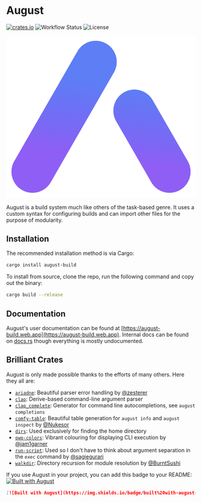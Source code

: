 # August

[![crates.io](https://img.shields.io/crates/v/august-build)](https://crates.io/crates/august-build)
![Workflow Status](https://github.com/ScratchCat458/august-build/actions/workflows/rust.yml/badge.svg)
![License](https://img.shields.io/crates/l/august-build)

![August Logo](https://raw.githubusercontent.com/ScratchCat458/august-build/master/docs/images/August%20Build.svg) 

August is a build system much like others of the task-based genre.
It uses a custom syntax for configuring builds and can import other files for the purpose of modularity.

## Installation
The recommended installation method is via Cargo:
```sh
cargo install august-build
```
To install from source, clone the repo, run the following command and copy out the binary:
```sh
cargo build --release
```

## Documentation
August's user documentation can be found at [https://august-build.web.app](https://august-build.web.app).
Internal docs can be found on [docs.rs](https://docs.rs/august-build/0.2.1/august_build/) though everything is mostly undocumented.

## Brilliant Crates
August is only made possible thanks to the efforts of many others.
Here they all are:
- [`ariadne`](https://github.com/zesterer/ariadne): Beautiful parser error handling by [@zesterer](https://github.com/zesterer) 
- [`clap`](https://github.com/clap-rs/clap): Derive-based command-line argument parser
- [`clap_complete`](https://github.com/clap-rs/clap/tree/master/clap_complete): Generator for command line autocompletions, see `august completions`
- [`comfy-table`](https://github.com/nukesor/comfy-table): Beautiful table generation for `august info` and `august inspect` by [@Nukesor](https://github.com/nukesor)
- [`dirs`](https://github.com/dirs-dev/dirs-rs): Used exclusively for finding the home directory
- [`owo-colors`](https://github.com/jam1garner/owo-colors): Vibrant colouring for displaying CLI execution by [@jam1garner](https://github.com/jam1garner)
- [`run-script`](https://github.com/sagiegurari/run_script): Used so I don't have to think about argument separation in the `exec` command by [@sagiegurari](https://github.com/sagiegurari)
- [`walkdir`](https://github.com/BurntSushi/walkdir): Directory recursion for module resolution by [@BurntSushi](https://github.com/BurntSushi)

If you use August in your project, you can add this badge to your README: [![Built with August](https://img.shields.io/badge/built%20with-august-blueviolet)](https://github.com/ScratchCat458/august-build)
```markdown
[![Built with August](https://img.shields.io/badge/built%20with-august-blueviolet)](https://github.com/ScratchCat458/august-build)
```
